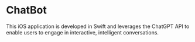 # ChatBot

This iOS application is developed in Swift and leverages the ChatGPT API to enable users to engage in interactive, intelligent conversations.
